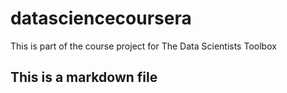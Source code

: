 # datasciencecoursera
This is part of the course project for The Data Scientists Toolbox
## This is a markdown file
